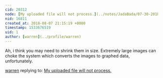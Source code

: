 ```yaml
---
cid: 20312
node: [My uploaded file will not process.](../notes/JadaBada/07-30-2018/my-uploaded-file-will-not-process)
nid: 16811
created_at: 2018-08-07 21:15:19 +0000
timestamp: 1533676519
uid: 1
author: [warren](../profile/warren)
---
```


Ah, i think you may need to shrink them in size. Extremely large images can choke the system which converts the images to graphed data, unfortunately. 

[warren](../profile/warren) replying to: [My uploaded file will not process.](../notes/JadaBada/07-30-2018/my-uploaded-file-will-not-process)

